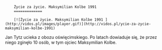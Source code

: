 
        Życie za życie. Maksymilian Kolbe 1991 
        =============
        
        [![Życie za życie. Maksymilian Kolbe 1991 ](http://vidos.pl/images/player.gif)](http://vidos.pl/ycie-za-zycie-maksymilian-kolbe-1991)
        
        
 Jan Tytz ucieka z obozu oświęcimskiego. Po latach dowiaduje się, że przez niego zginęło 10 osób, w tym ojciec Maksymilian Kolbe.
    